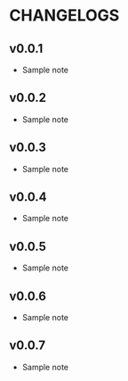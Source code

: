 # CHANGELOGS

## v0.0.1

* Sample note

## v0.0.2

* Sample note

## v0.0.3

* Sample note

## v0.0.4

* Sample note

## v0.0.5

* Sample note

## v0.0.6

* Sample note

## v0.0.7

- Sample note

